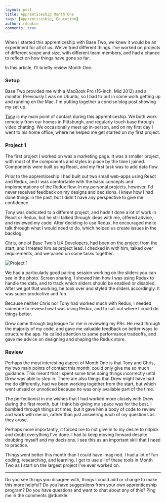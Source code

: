 ```yaml
---
layout: post
title: Apprenticeship Month One
tags: [Apprenticeship, Education]
author: rdunkle
comments: true
---
```


When I started this apprenticeship with Base Two, we knew it would be an experiment for all of us. We've tried different things. I've worked on projects of different scope and size, with different team members, and had a chance to reflect on how things have gone so far.

In this article, I'll briefly review Month One.

<!-- #REST#BEGIN -->

### Setup

Base Two provided me with a MacBook Pro (15-inch, Mid 2012) and a monitor. Previously I was on Ubuntu, so I had to put in some work getting up and running on the Mac. I'm putting together a concise blog post showing my set up.

[Tony](http://base2.io/#team) is my main point of contact during this apprenticeship. We both work remotely from our homes in Pittsburgh, and regularly touch base through video chatting. We occasionally meet up in-person, and on my first day I went to his home office, where he helped me get started on my first project.

### Project 1

The first project I worked on was a marketing page. It was a smaller project, with most of the components and styles in place by the time I joined. Components were built using React, and my first task was to add data flow.

Prior to the apprenticeship I had built out two small web-apps using React and Redux, and I was comfortable with the basic concepts and implementations of the Redux flow. In my personal projects, however, I'd never received feedback on my designs and decisions. I knew how I had done things in the past, but I didn't have any perspective to give me confidence.

Tony was dedicated to a different project, and hadn't done a lot of work in React or Redux, but he still talked through ideas with me, offered advice, and reviewed my code. After deciding to use Redux, he encouraged me to talk through what I would need to do, which helped us create issues in the backlog.

[Chris](http://base2.io/#team), one of Base Two's UX Developers, had been on the project from the start, and I treated him as project lead. I checked in with him, talked over requirements, and we paired on some tasks together.

![Project 1](http://i.imgur.com/AxDbeSq.png "Project 1 screenshot")

We had a particularly good pairing session working on the sliders you can see in the photo. Screen sharing, I showed him how I was using Redux to handle the data, and to track which sliders should be enabled or disabled. After we got that working, he took over and styled the sliders accordingly. It was super productive and fun.

Because neither Chris nor Tony had worked much with Redux, I needed someone to review how I was using Redux, and to call out where I could do things better.

Drew came through big league for me in reviewing my PRs. He read through the majority of my code, and gave me valuable feedback on better ways to structure the app. He called attention to some performance tradeoffs, and gave me advice on designing and shaping the Redux store.

### Review

Perhaps the most interesting aspect of Month One is that Tony and Chris, my two main points of contact this month, could only give me so much guidance. This meant that I spent some time doing things incorrectly until Drew was able to step in. There are also things that Drew might have had me do differently, had we been working together from the start, but which went unsaid or unnoticed because he was only available part of the time.

The perfectionist in me wishes that I had worked more closely with Drew during the first month, but I think his giving me space was for the best. I bumbled through things at times, but it gave him a body of code to review and work with me on, rather than just answering each of my questions as they arose.

Perhaps more importantly, it forced me to not give in to my desire to nitpick and doubt everything I've done. I had to keep moving forward despite doubting myself and my decisions. I see this as an important skill that I need to practice.

Things went better this month than I could have imagined. I had a lot of fun coding, researching, and learning. I get to use all of these tools in Month Two as I start on the largest project I've ever worked on.

----

Do you see things you disagree with, things I could add or change to make this more helpful? Do you have suggestions from your own apprenticeship program? Do you have questions and want to chat about any of this? Ping me in the comments @rdunkle.
<!-- #REST#END -->
